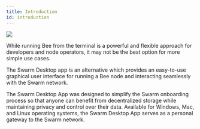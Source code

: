 ```yaml
---
title: Introduction
id: introduction
---
```


![](/img/swarm-desktop.png)

While running Bee from the terminal is a powerful and flexible approach for developers and node operators, it may not be the best option for more simple use cases.

The Swarm Desktop app is an alternative which provides an easy-to-use graphical user interface for running a Bee node and interacting seamlessly with the Swarm network. 

The Swarm Desktop App was designed to simplify the Swarm onboarding process so that anyone can benefit from decentralized storage while maintaining privacy and control over their data. Available for Windows, Mac, and Linux operating systems, the Swarm Desktop App serves as a personal gateway to the Swarm network.
